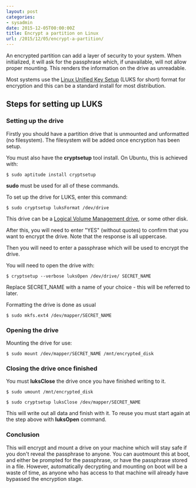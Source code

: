 ```yaml
---
layout: post
categories:
- sysadmin
date: 2015-12-05T00:00:00Z
title: Encrypt a partition on Linux
url: /2015/12/05/encrypt-a-partition/
---
```


An encrypted partition can add a layer of security to your system. When initialized, it will ask for the passphrase which, if unavailable, will not allow proper mounting. This renders the information on the drive as unreadable.

Most systems use the [Linux Unified Key Setup](https://en.wikipedia.org/wiki/Linux_Unified_Key_Setup) (LUKS for short) format for encryption and this can be a standard install for most distribution.

## Steps for setting up LUKS

### Setting up the drive 

Firstly you should have a partition drive that is unmounted and unformatted (no filesystem). The filesystem will be added once encryption has been setup. 

You must also have the __cryptsetup__ tool install. On Ubuntu, this is achieved with:

    $ sudo aptitude install cryptsetup

__sudo__ must be used for all of these commands.

To set up the drive for LUKS, enter this command:

    $ sudo cryptsetup luksFormat /dev/drive

This drive can be a [Logical Volume Management drive](/sysadmin/2015/08/21/how-to-set-up-lvm-linux.html), or some other disk.

After this, you will need to enter "YES" (without quotes) to confirm that you want to encrypt the drive. Note that the response is all uppercase.

Then you will need to enter a passphrase which will be used to encrypt the drive.

You will need to open the drive with:

    $ cryptsetup --verbose luksOpen /dev/drive/ SECRET_NAME

Replace SECRET_NAME with a name of your choice - this will be referred to later.

Formatting the drive is done as usual

    $ sudo mkfs.ext4 /dev/mapper/SECRET_NAME

### Opening the drive

Mounting the drive for use:

    $ sudo mount /dev/mapper/SECRET_NAME /mnt/encrypted_disk

### Closing the drive once finished

You must __luksClose__ the drive once you have finished writing to it.

    $ sudo umount /mnt/encrypted_disk

    $ sudo cryptsetup luksClose /dev/mapper/SECRET_NAME

This will write out all data and finish with it. To reuse you must start again at the step above with __luksOpen__ command.

### Conclusion

This will encrypt and mount a drive on your machine which will stay safe if you don't reveal the passphrase to anyone. You can auotmount this at boot, and either be prompted for the passphrase, or have the passphrase stored in a file. However, automatically decrypting and mounting on boot will be a waste of time, as anyone who has access to that machine will already have bypassed the encryption stage.
